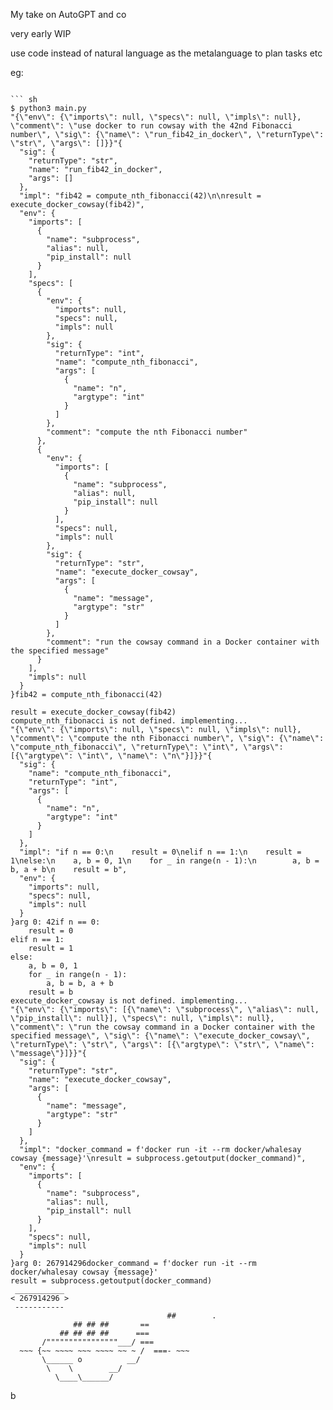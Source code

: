 My take on AutoGPT and co

very early WIP

use code instead of natural language as the metalanguage to plan tasks etc

eg:

```

``` sh
$ python3 main.py
"{\"env\": {\"imports\": null, \"specs\": null, \"impls\": null}, \"comment\": \"use docker to run cowsay with the 42nd Fibonacci number\", \"sig\": {\"name\": \"run_fib42_in_docker\", \"returnType\": \"str\", \"args\": []}}"{
  "sig": {
    "returnType": "str",
    "name": "run_fib42_in_docker",
    "args": []
  },
  "impl": "fib42 = compute_nth_fibonacci(42)\n\nresult = execute_docker_cowsay(fib42)",
  "env": {
    "imports": [
      {
        "name": "subprocess",
        "alias": null,
        "pip_install": null
      }
    ],
    "specs": [
      {
        "env": {
          "imports": null,
          "specs": null,
          "impls": null
        },
        "sig": {
          "returnType": "int",
          "name": "compute_nth_fibonacci",
          "args": [
            {
              "name": "n",
              "argtype": "int"
            }
          ]
        },
        "comment": "compute the nth Fibonacci number"
      },
      {
        "env": {
          "imports": [
            {
              "name": "subprocess",
              "alias": null,
              "pip_install": null
            }
          ],
          "specs": null,
          "impls": null
        },
        "sig": {
          "returnType": "str",
          "name": "execute_docker_cowsay",
          "args": [
            {
              "name": "message",
              "argtype": "str"
            }
          ]
        },
        "comment": "run the cowsay command in a Docker container with the specified message"
      }
    ],
    "impls": null
  }
}fib42 = compute_nth_fibonacci(42)

result = execute_docker_cowsay(fib42)
compute_nth_fibonacci is not defined. implementing...
"{\"env\": {\"imports\": null, \"specs\": null, \"impls\": null}, \"comment\": \"compute the nth Fibonacci number\", \"sig\": {\"name\": \"compute_nth_fibonacci\", \"returnType\": \"int\", \"args\": [{\"argtype\": \"int\", \"name\": \"n\"}]}}"{
  "sig": {
    "name": "compute_nth_fibonacci",
    "returnType": "int",
    "args": [
      {
        "name": "n",
        "argtype": "int"
      }
    ]
  },
  "impl": "if n == 0:\n    result = 0\nelif n == 1:\n    result = 1\nelse:\n    a, b = 0, 1\n    for _ in range(n - 1):\n        a, b = b, a + b\n    result = b",
  "env": {
    "imports": null,
    "specs": null,
    "impls": null
  }
}arg 0: 42if n == 0:
    result = 0
elif n == 1:
    result = 1
else:
    a, b = 0, 1
    for _ in range(n - 1):
        a, b = b, a + b
    result = b
execute_docker_cowsay is not defined. implementing...
"{\"env\": {\"imports\": [{\"name\": \"subprocess\", \"alias\": null, \"pip_install\": null}], \"specs\": null, \"impls\": null}, \"comment\": \"run the cowsay command in a Docker container with the specified message\", \"sig\": {\"name\": \"execute_docker_cowsay\", \"returnType\": \"str\", \"args\": [{\"argtype\": \"str\", \"name\": \"message\"}]}}"{
  "sig": {
    "returnType": "str",
    "name": "execute_docker_cowsay",
    "args": [
      {
        "name": "message",
        "argtype": "str"
      }
    ]
  },
  "impl": "docker_command = f'docker run -it --rm docker/whalesay cowsay {message}'\nresult = subprocess.getoutput(docker_command)",
  "env": {
    "imports": [
      {
        "name": "subprocess",
        "alias": null,
        "pip_install": null
      }
    ],
    "specs": null,
    "impls": null
  }
}arg 0: 267914296docker_command = f'docker run -it --rm docker/whalesay cowsay {message}'
result = subprocess.getoutput(docker_command)
 ___________
< 267914296 >
 -----------
                                   ##        .
              ## ## ##       ==
           ## ## ## ##      ===
       /""""""""""""""""___/ ===
  ~~~ {~~ ~~~~ ~~~ ~~~~ ~~ ~ /  ===- ~~~
       \______ o          __/
        \    \        __/
          \____\______/

```
b
```

```

```
